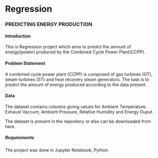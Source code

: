 # Regression
### PREDICTING ENERGY PRODUCTION
#### Introduction
This is Regression project which aims to predict the amount of energy(power) produced by the Combined Cycle Power Plant(CCPP).

#### Problem Statement
A combined cycle power plant (CCPP) is composed of gas turbines (GT), steam turbines (ST) and heat recovery steam generators. The task is to predict the amount of energy produced according to the data present.

#### Data
The dataset contains columns giving values for Ambient Temperature, Exhaust Vaccum, Ambient Pressure, Relative Humidity and Energy Ouput. 

The dataset is present in the repository or else can be downloaded from here.

##### Requirements
The project was done in Jupyter Notebook, Python
